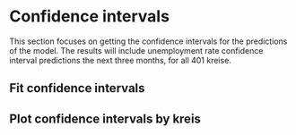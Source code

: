 # Confidence intervals 

This section focuses on getting the confidence intervals for the predictions of the model.
The results will include unemployment rate confidence interval predictions the next three months, for all 401 kreise.

## Fit confidence intervals

## Plot confidence intervals by kreis 